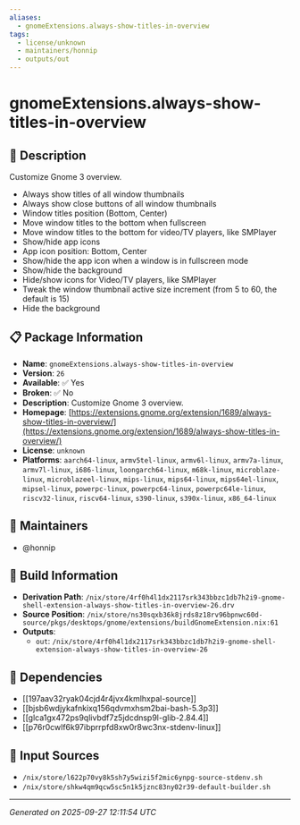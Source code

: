 ```yaml
---
aliases:
  - gnomeExtensions.always-show-titles-in-overview
tags:
  - license/unknown
  - maintainers/honnip
  - outputs/out
---
```


# gnomeExtensions.always-show-titles-in-overview

## 📝 Description

Customize Gnome 3 overview.

- Always show titles of all window thumbnails
- Always show close buttons of all window thumbnails
- Window titles position (Bottom, Center)
- Move window titles to the bottom when fullscreen
- Move window titles to the bottom for video/TV players, like SMPlayer
- Show/hide app icons
- App icon position: Bottom, Center
- Show/hide the app icon when a window is in fullscreen mode
- Show/hide the background
- Hide/show icons for Video/TV players, like SMPlayer
- Tweak the window thumbnail active size increment (from 5 to 60, the default is 15)
- Hide the background 



## 📋 Package Information

- **Name**: `gnomeExtensions.always-show-titles-in-overview`
- **Version**: `26`
- **Available**: ✅ Yes
- **Broken**: ✅ No
- **Description**: Customize Gnome 3 overview.
- **Homepage**: [https://extensions.gnome.org/extension/1689/always-show-titles-in-overview/](https://extensions.gnome.org/extension/1689/always-show-titles-in-overview/)
- **License**: `unknown`
- **Platforms**: `aarch64-linux`, `armv5tel-linux`, `armv6l-linux`, `armv7a-linux`, `armv7l-linux`, `i686-linux`, `loongarch64-linux`, `m68k-linux`, `microblaze-linux`, `microblazeel-linux`, `mips-linux`, `mips64-linux`, `mips64el-linux`, `mipsel-linux`, `powerpc-linux`, `powerpc64-linux`, `powerpc64le-linux`, `riscv32-linux`, `riscv64-linux`, `s390-linux`, `s390x-linux`, `x86_64-linux`
## 👥 Maintainers

- @honnip


## 🔧 Build Information

- **Derivation Path**: `/nix/store/4rf0h4l1dx2117srk343bbzc1db7h2i9-gnome-shell-extension-always-show-titles-in-overview-26.drv`
- **Source Position**: `/nix/store/ns30sqxb36k8jrds8z18rv96bpnwc60d-source/pkgs/desktops/gnome/extensions/buildGnomeExtension.nix:61`
- **Outputs**:
  - `out`:  `/nix/store/4rf0h4l1dx2117srk343bbzc1db7h2i9-gnome-shell-extension-always-show-titles-in-overview-26`

## 🔗 Dependencies

- [[197aav32ryak04cjd4r4jvx4kmlhxpal-source]]
- [[bjsb6wdjykafnkixq156qdvmxhsm2bai-bash-5.3p3]]
- [[glca1gx472ps9qlivbdf7z5jdcdnsp9l-glib-2.84.4]]
- [[p76r0cwlf6k97ibprrpfd8xw0r8wc3nx-stdenv-linux]]

## 📁 Input Sources

- `/nix/store/l622p70vy8k5sh7y5wizi5f2mic6ynpg-source-stdenv.sh`
- `/nix/store/shkw4qm9qcw5sc5n1k5jznc83ny02r39-default-builder.sh`

---
*Generated on 2025-09-27 12:11:54 UTC*
